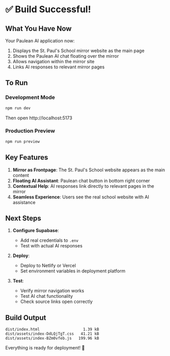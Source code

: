# ✅ Build Successful!

## What You Have Now

Your Paulean AI application now:
1. Displays the St. Paul's School mirror website as the main page
2. Shows the Paulean AI chat floating over the mirror
3. Allows navigation within the mirror site
4. Links AI responses to relevant mirror pages

## To Run

### Development Mode
```bash
npm run dev
```
Then open http://localhost:5173

### Production Preview
```bash
npm run preview
```

## Key Features

1. **Mirror as Frontpage**: The St. Paul's School website appears as the main content
2. **Floating AI Assistant**: Paulean chat button in bottom right corner
3. **Contextual Help**: AI responses link directly to relevant pages in the mirror
4. **Seamless Experience**: Users see the real school website with AI assistance

## Next Steps

1. **Configure Supabase**:
   - Add real credentials to `.env`
   - Test with actual AI responses

2. **Deploy**:
   - Deploy to Netlify or Vercel
   - Set environment variables in deployment platform

3. **Test**:
   - Verify mirror navigation works
   - Test AI chat functionality
   - Check source links open correctly

## Build Output

```
dist/index.html                   1.39 kB
dist/assets/index-DdLQjTgT.css   41.21 kB
dist/assets/index-BZm0vfeb.js   199.96 kB
```

Everything is ready for deployment! 🚀